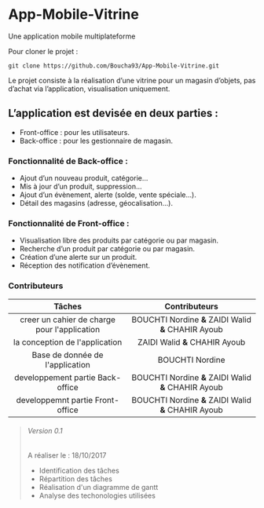 # App-Mobile-Vitrine
Une application mobile multiplateforme 

Pour cloner le projet : 
```
git clone https://github.com/Boucha93/App-Mobile-Vitrine.git
```  


Le projet consiste à la réalisation d’une vitrine pour un magasin d’objets, pas d’achat via l’application, visualisation uniquement. 
## L’application est devisée en deux parties :
*	Front-office : pour les utilisateurs.
*	Back-office : pour les gestionnaire de magasin.
### Fonctionnalité de Back-office : 

*	Ajout d’un nouveau produit, catégorie…
*	Mis à jour d’un produit, suppression…
*	Ajout d’un évènement, alerte (solde, vente spéciale…).
*	Détail des magasins (adresse, géocalisation…).
### Fonctionnalité de Front-office :

*	Visualisation libre des produits par catégorie ou par magasin.
*	Recherche d’un produit par catégorie ou par magasin.
*	Création d’une alerte sur un produit.
*	Réception des notification d’évènement. 

### Contributeurs  
| Tâches | Contributeurs |  
|:---:|:---:|
|creer un cahier de charge pour l'application  |BOUCHTI Nordine **&** ZAIDI Walid **&** CHAHIR Ayoub |
|la conception de l'application  |ZAIDI Walid **&** CHAHIR Ayoub  |
|Base de donnée de l'application |BOUCHTI Nordine  |
|developpement partie Back-office  |BOUCHTI Nordine **&** ZAIDI Walid **&** CHAHIR Ayoub  |
|developpemnt partie Front-office  |BOUCHTI Nordine **&** ZAIDI Walid **&** CHAHIR Ayoub  |


>###### Version 0.1  
>A réaliser le : 18/10/2017
>* Identification des tâches
>* Répartition des tâches
>* Réalisation d'un diagramme de gantt
>* Analyse des techonologies utilisées
